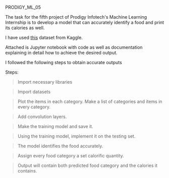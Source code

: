 PRODIGY_ML_05

The task for the fifth project of Prodigy Infotech's Machine Learning Internship is to develop a model that can accurately identify a food and print its calories as well.

I have used [this](https://www.kaggle.com/datasets/kritikseth/fruit-and-vegetable-image-recognition) dataset from Kaggle.

Attached is Jupyter notebook with code as well as documentation explaining in detail how to achieve the desired output.

I followed the following steps to obtain accurate outputs

Steps:

> Import necessary libraries 

> Import datasets

> Plot the items in each category. Make a list of categories and items in every category.

> Add convolution layers. 

> Make the training model and save it. 

> Using the training model, implement it on the testing set. 

> The model identifies the food accurately. 

> Assign every food category a set calorific quantity. 

> Output will contain both predicted food category and the calories it contains.

